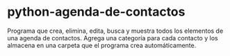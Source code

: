 # python-agenda-de-contactos

Programa que crea, elimina, edita, busca y muestra todos los elementos de una agenda de contactos.
Agrega una categoría para cada contacto y los almacena en una carpeta que el programa crea automáticamente.
